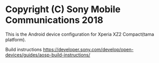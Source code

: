 Copyright (C) Sony Mobile Communications 2018
=============================================

This is the Android device configuration for Xperia XZ2 Compact(tama platform).

Build instructions
https://developer.sony.com/develop/open-devices/guides/aosp-build-instructions/

